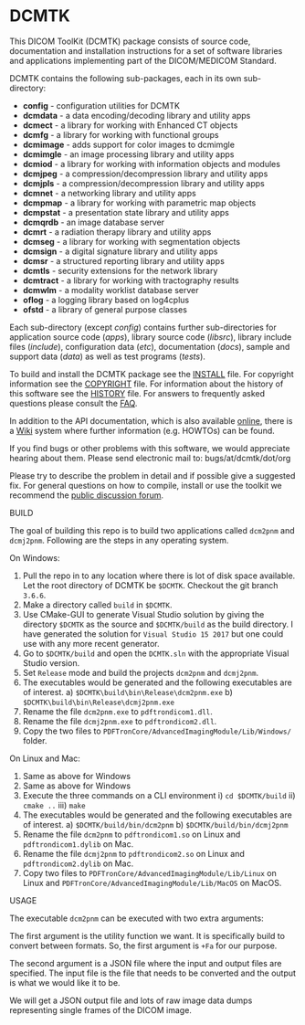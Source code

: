 # DCMTK

This DICOM ToolKit (DCMTK) package consists of source code, documentation and installation instructions for a set of software libraries and applications implementing part of the DICOM/MEDICOM Standard.

DCMTK contains the following sub-packages, each in its own sub-directory:

- **config**   - configuration utilities for DCMTK
- **dcmdata**  - a data encoding/decoding library and utility apps
- **dcmect**   - a library for working with Enhanced CT objects
- **dcmfg**    - a library for working with functional groups
- **dcmimage** - adds support for color images to dcmimgle
- **dcmimgle** - an image processing library and utility apps
- **dcmiod**   - a library for working with information objects and modules
- **dcmjpeg**  - a compression/decompression library and utility apps
- **dcmjpls**  - a compression/decompression library and utility apps
- **dcmnet**   - a networking library and utility apps
- **dcmpmap**  - a library for working with parametric map objects
- **dcmpstat** - a presentation state library and utility apps
- **dcmqrdb**  - an image database server
- **dcmrt**    - a radiation therapy library and utility apps
- **dcmseg**   - a library for working with segmentation objects
- **dcmsign**  - a digital signature library and utility apps
- **dcmsr**    - a structured reporting library and utility apps
- **dcmtls**   - security extensions for the network library
- **dcmtract** - a library for working with tractography results
- **dcmwlm**   - a modality worklist database server
- **oflog**    - a logging library based on log4cplus
- **ofstd**    - a library of general purpose classes

Each sub-directory (except _config_) contains further sub-directories for application source code (_apps_), library source code (_libsrc_), library include files (_include_), configuration data (_etc_), documentation (_docs_), sample and support data (_data_) as well as test programs (_tests_).

To build and install the DCMTK package see the [INSTALL](INSTALL) file.  For copyright information see the [COPYRIGHT](COPYRIGHT) file.  For information about the history of this software see the [HISTORY](HISTORY) file.  For answers to frequently asked questions please consult the [FAQ](https://forum.dcmtk.org/faq/).

In addition to the API documentation, which is also available [online](https://support.dcmtk.org/docs/), there is a [Wiki](https://support.dcmtk.org/wiki/) system where further information (e.g. HOWTOs) can be found.

If you find bugs or other problems with this software, we would appreciate hearing about them.  Please send electronic mail to: bugs/at/dcmtk/dot/org

Please try to describe the problem in detail and if possible give a suggested fix.  For general questions on how to compile, install or use the toolkit we recommend the [public discussion forum](https://forum.dcmtk.org/).




BUILD

The goal of building this repo is to build two applications called `dcm2pnm` and `dcmj2pnm`. 
Following are the steps in any operating system.

On Windows:
1. Pull the repo in to any location where there is lot of disk space available. Let the root directory of DCMTK be `$DCMTK`. Checkout the git branch `3.6.6`.
2. Make a directory called `build` in `$DCMTK`.
3. Use CMake-GUI to generate Visual Studio solution by giving the directory `$DCMTK` as the source and `$DCMTK/build` as the build directory. I have generated the solution for `Visual Studio 15 2017` but one could use with any more recent generator.
4. Go to `$DCMTK/build` and open the `DCMTK.sln` with the appropriate Visual Studio version.
5. Set `Release` mode and build the projects `dcm2pnm` and `dcmj2pnm`.
6. The executables would be generated and the following executables are of interest.
a) `$DCMTK\build\bin\Release\dcm2pnm.exe`
b) `$DCMTK\build\bin\Release\dcmj2pnm.exe`
7. Rename the file `dcm2pnm.exe` to `pdftrondicom1.dll`.
8. Rename the file `dcmj2pnm.exe` to `pdftrondicom2.dll`.
9. Copy the two files to `PDFTronCore/AdvancedImagingModule/Lib/Windows/` folder.

On Linux and Mac:
1. Same as above for Windows
2. Same as above for Windows
3. Execute the three commands on a CLI environment
 i) `cd $DCMTK/build`
 ii) `cmake ..`
 iii) `make`
4. The executables would be generated and the following executables are of interest.
a) `$DCMTK/build/bin/dcm2pnm`
b) `$DCMTK/build/bin/dcmj2pnm`
5. Rename the file `dcm2pnm` to `pdftrondicom1.so` on Linux and 
`pdftrondicom1.dylib` on Mac.
6. Rename the file `dcmj2pnm` to `pdftrondicom2.so` on Linux and
`pdftrondicom2.dylib` on Mac.
7. Copy two files to `PDFTronCore/AdvancedImagingModule/Lib/Linux` on Linux
and `PDFTronCore/AdvancedImagingModule/Lib/MacOS` on MacOS.

USAGE

The executable `dcm2pnm` can be executed with two extra arguments:

The first argument is the utility function we want. It is specifically build to convert between formats.
So, the first argument is `+Fa` for our purpose. 

The second argument is a JSON file where the input and output files are specified.
The input file is the file that needs to be converted and the output is what we would like it to be.

We will get a JSON output file and lots of raw image data dumps representing single frames of the DICOM image.